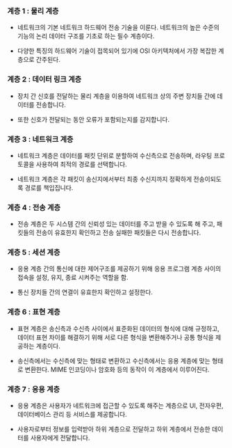 ### 계층 1 : 물리 계층
* 네트워크의 기본 네트워크 하드웨어 전송 기술을 이룬다. 네트워크의 높은 수준의 기능의 논리 데이터 구조를 기초로 하는 필수 계층이다.

* 다양한 특징의 하드웨어 기술이 접목되어 있기에 OSI 아키텍처에서 가장 복잡한 계층으로 간주된다.

### 계층 2 : 데이터 링크 계층
* 장치 간 신호를 전달하는 물리 계층을 이용하여 네트워크 상의 주변 장치들 간에 데이터를 전송합니다.

* 또한 신호가 전달되는 동안 오류가 포함되는지를 감지합니다.

### 계층 3 : 네트워크 계층
* 네트워크 계층은 데이터를 패킷 단위로 분할하여 수신측으로 전송하며, 라우팅 프로토콜을 사용하여 최적의 경로를 선택합니다.

* 네트워크 계층은 각 패킷이 송신지에서부터 최종 수신지까지 정확하게 전송이되도록 경로를 책입집니다.

### 계층 4 : 전송 계층
* 전송 계층은 두 시스템 간의 신뢰성 있는 데이터를 주고 받을 수 있도록 해 주고, 패킷들의 전송이 유효한지 확인하고 전송 실패한 패킷들은 다시 전송합니다.

### 계층 5 : 세션 계층
* 응용 계층 간의 통신에 대한 제어구조를 제공하기 위해 응용 프로그램 계층 사이의 접속을 설정, 유지, 종료 시켜주는 역할을 함.

* 통신 장치들 간의 연결이 유효한지 확인하고 설정한다.

### 계층 6 : 표현 계층
* 표현 계층은 송신측과 수신측 사이에서 표준화된 데이터의 형식에 대해 규정하고, 데이터 표현 차이를 해결하기 위해 서로 다른 형식을 변환해주거나 공통 형식을 제공하는 계층이다.

* 송신측에서는 수신측에 맞는 형태로 변환하고 수신측에서는 응용 계층에 맞는 형태로 변환한다. MIME 인코딩이나 암호화 등의 동작이 이 계층에서 이루어진다.

### 계층 7 : 응용 계층
* 응용 계층은 사용자가 네트워크에 접근할 수 있도록 해주는 계층으로 UI, 전자우편, 데이터베이스 관리 등 서비스를 제공합니다.

* 사용자로부터 정보를 입력받아 하위 계층으로 전달하고 하위 계층에서 전송한 데이터를 사용자에게 전달합니다.